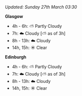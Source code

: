 *Updated: Sunday 27th March 03:30*

**Glasgow**

* 4h - 6h: :partly_sunny: Partly Cloudy
* 7h: :cloud: Cloudy [:partly_sunny: as of 3h]
* 8h - 13h: :cloud: Cloudy
* 14h, 15h: :sunny: Clear

**Edinburgh**

* 4h - 6h: :partly_sunny: Partly Cloudy
* 7h: :cloud: Cloudy [:partly_sunny: as of 3h]
* 8h - 13h: :cloud: Cloudy
* 14h, 15h: :sunny: Clear
